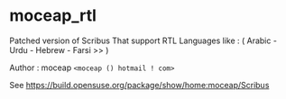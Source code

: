 # moceap_rtl


Patched version of Scribus That support RTL Languages &#13;
&#13;
like : ( Arabic - Urdu - Hebrew - Farsi &gt;&gt; )


Author : moceap `<moceap () hotmail ! com>`

See https://build.opensuse.org/package/show/home:moceap/Scribus
